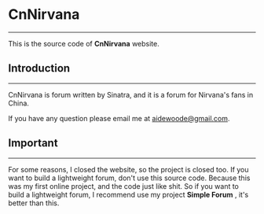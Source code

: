 # CnNirvana
-------

This is the source code of **CnNirvana** website.

## Introduction
-------

CnNirvana is forum written by Sinatra, and it is a forum for Nirvana's fans in China.

If you have any question please email me at <aidewoode@gmail.com>.

## Important
-------

For some reasons, I closed the website, so the project is closed too. If you want to build a lightweight forum, don't use this source code. Because this was my first online project, and the code just like shit. So if you want to build a lightweight forum, I recommend use my project **Simple Forum** , it's better than this.

